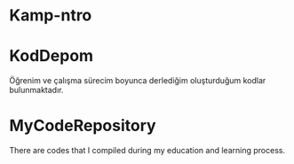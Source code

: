 # Kamp-ntro

# KodDepom
Öğrenim ve çalışma sürecim boyunca derlediğim oluşturduğum kodlar bulunmaktadır.

# MyCodeRepository
There are codes that I compiled during my education and learning process.
